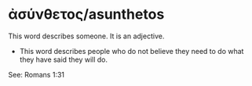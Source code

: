 # ἀσύνθετος/asunthetos
This word describes someone. It is an adjective.
* This word describes people who do not believe they need to do what they have said they will do.

See: Romans 1:31
